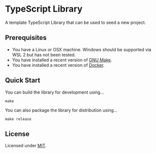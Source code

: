 # TypeScript Library

A template TypeScript Library that can be used to seed a new project.

## Prerequisites

* You have a Linux or OSX machine. Windows should be supported via WSL 2 but has not been tested.
* You have installed a recent version of [GNU Make](https://www.gnu.org/software/make/).
* You have installed a recent version of [Docker](https://www.docker.com/).

## Quick Start

You can build the library for development using...

```
make
```

You can also package the library for distribution using...

```
make release
```

## License

Licensed under [MIT](https://choosealicense.com/licenses/mit/).